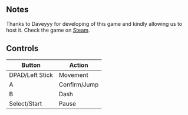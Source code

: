 ## Notes

Thanks to Daveyyy for developing of this game and kindly allowing us to host it. Check the game on [Steam](https://store.steampowered.com/app/1283130/Micro_Platformer/).

## Controls

| Button | Action |
|--|--| 
|DPAD/Left Stick|Movement|
|A|Confirm/Jump|
|B|Dash|
|Select/Start|Pause|


